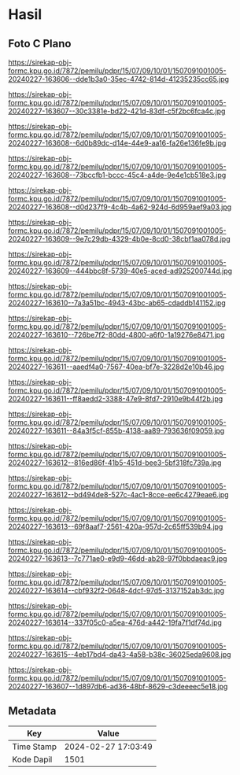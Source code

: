 # Hasil

## Foto C Plano

https://sirekap-obj-formc.kpu.go.id/7872/pemilu/pdpr/15/07/09/10/01/1507091001005-20240227-163606--dde1b3a0-35ec-4742-814d-41235235cc65.jpg

https://sirekap-obj-formc.kpu.go.id/7872/pemilu/pdpr/15/07/09/10/01/1507091001005-20240227-163607--30c3381e-bd22-421d-83df-c5f2bc6fca4c.jpg

https://sirekap-obj-formc.kpu.go.id/7872/pemilu/pdpr/15/07/09/10/01/1507091001005-20240227-163608--6d0b89dc-d14e-44e9-aa16-fa26e136fe9b.jpg

https://sirekap-obj-formc.kpu.go.id/7872/pemilu/pdpr/15/07/09/10/01/1507091001005-20240227-163608--73bccfb1-bccc-45c4-a4de-9e4e1cb518e3.jpg

https://sirekap-obj-formc.kpu.go.id/7872/pemilu/pdpr/15/07/09/10/01/1507091001005-20240227-163608--d0d237f9-4c4b-4a62-924d-6d959aef9a03.jpg

https://sirekap-obj-formc.kpu.go.id/7872/pemilu/pdpr/15/07/09/10/01/1507091001005-20240227-163609--9e7c29db-4329-4b0e-8cd0-38cbf1aa078d.jpg

https://sirekap-obj-formc.kpu.go.id/7872/pemilu/pdpr/15/07/09/10/01/1507091001005-20240227-163609--444bbc8f-5739-40e5-aced-ad925200744d.jpg

https://sirekap-obj-formc.kpu.go.id/7872/pemilu/pdpr/15/07/09/10/01/1507091001005-20240227-163610--7a3a51bc-4943-43bc-ab65-cdaddb141152.jpg

https://sirekap-obj-formc.kpu.go.id/7872/pemilu/pdpr/15/07/09/10/01/1507091001005-20240227-163610--726be7f2-80dd-4800-a6f0-1a19276e8471.jpg

https://sirekap-obj-formc.kpu.go.id/7872/pemilu/pdpr/15/07/09/10/01/1507091001005-20240227-163611--aaedf4a0-7567-40ea-bf7e-3228d2e10b46.jpg

https://sirekap-obj-formc.kpu.go.id/7872/pemilu/pdpr/15/07/09/10/01/1507091001005-20240227-163611--ff8aedd2-3388-47e9-8fd7-2910e9b44f2b.jpg

https://sirekap-obj-formc.kpu.go.id/7872/pemilu/pdpr/15/07/09/10/01/1507091001005-20240227-163611--84a3f5cf-855b-4138-aa89-793636f09059.jpg

https://sirekap-obj-formc.kpu.go.id/7872/pemilu/pdpr/15/07/09/10/01/1507091001005-20240227-163612--816ed86f-41b5-451d-bee3-5bf318fc739a.jpg

https://sirekap-obj-formc.kpu.go.id/7872/pemilu/pdpr/15/07/09/10/01/1507091001005-20240227-163612--bd494de8-527c-4ac1-8cce-ee6c4279eae6.jpg

https://sirekap-obj-formc.kpu.go.id/7872/pemilu/pdpr/15/07/09/10/01/1507091001005-20240227-163613--69f8aaf7-2561-420a-957d-2c65ff539b94.jpg

https://sirekap-obj-formc.kpu.go.id/7872/pemilu/pdpr/15/07/09/10/01/1507091001005-20240227-163613--7c771ae0-e9d9-46dd-ab28-97f0bbdaeac9.jpg

https://sirekap-obj-formc.kpu.go.id/7872/pemilu/pdpr/15/07/09/10/01/1507091001005-20240227-163614--cbf932f2-0648-4dcf-97d5-3137152ab3dc.jpg

https://sirekap-obj-formc.kpu.go.id/7872/pemilu/pdpr/15/07/09/10/01/1507091001005-20240227-163614--337f05c0-a5ea-476d-a442-19fa7f1df74d.jpg

https://sirekap-obj-formc.kpu.go.id/7872/pemilu/pdpr/15/07/09/10/01/1507091001005-20240227-163615--4eb17bd4-da43-4a58-b38c-36025eda9608.jpg

https://sirekap-obj-formc.kpu.go.id/7872/pemilu/pdpr/15/07/09/10/01/1507091001005-20240227-163607--1d897db6-ad36-48bf-8629-c3deeeec5e18.jpg


## Metadata

| Key        | Value               |
| ---------- | ------------------- |
| Time Stamp | 2024-02-27 17:03:49 |
| Kode Dapil | 1501                |



